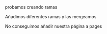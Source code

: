 probamos creando ramas


Añadimos diferentes ramas y las mergeamos


No conseguimos añadir nuestra página a pages
